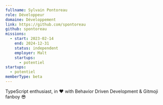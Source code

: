 ```yaml
---
fullname: Sylvain Pontoreau
role: Développeur
domaine: Développement
link: https://github.com/spontoreau
github: spontoreau
missions:
  - start: 2023-02-14
    end: 2024-12-31
    status: independent
    employer: Malt
    startups:
      - potentiel
startups:
  - potentiel
memberType: beta
---
```

TypeScript enthusiast, in ❤️ with Behavior Driven Development & Gitmoji fanboy 😎